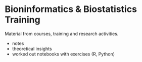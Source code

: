 Bioninformatics & Biostatistics Training
=======================

Material from courses, training and research activities.
- notes
- theoretical insights
- worked out notebooks with exercises (R, Python)
